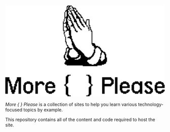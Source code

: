 ![More { } Please](https://github.com/soikes/moreplease/blob/main/sites/index/assets/logo.svg?raw=true)

_More { } Please_ is a collection of sites to help you learn various technology-focused topics by example.

This repository contains all of the content and code required to host the site.
